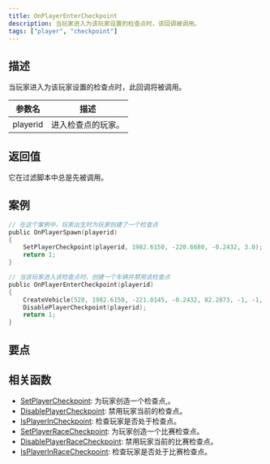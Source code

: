 ```yaml
---
title: OnPlayerEnterCheckpoint
description: 当玩家进入为该玩家设置的检查点时，该回调被调用。
tags: ["player", "checkpoint"]
---
```


## 描述

当玩家进入为该玩家设置的检查点时，此回调将被调用。

| 参数名   | 描述               |
| -------- | ------------------ |
| playerid | 进入检查点的玩家。 |

## 返回值

它在过滤脚本中总是先被调用。

## 案例

```c
// 在这个案例中，玩家出生时为玩家创建了一个检查点
public OnPlayerSpawn(playerid)
{
    SetPlayerCheckpoint(playerid, 1982.6150, -220.6680, -0.2432, 3.0);
    return 1;
}

// 当该玩家进入该检查点时，创建一个车辆并禁用该检查点
public OnPlayerEnterCheckpoint(playerid)
{
    CreateVehicle(520, 1982.6150, -221.0145, -0.2432, 82.2873, -1, -1, 60000);
    DisablePlayerCheckpoint(playerid);
    return 1;
}
```

## 要点

<TipNPCCallbacksCN />

## 相关函数

- [SetPlayerCheckpoint](../functions/SetPlayerCheckpoint): 为玩家创造一个检查点,。
- [DisablePlayerCheckpoint](../functions/DisablePlayerCheckpoint): 禁用玩家当前的检查点。
- [IsPlayerInCheckpoint](../functions/IsPlayerInRaceCheckpoint): 检查玩家是否处于检查点。
- [SetPlayerRaceCheckpoint](../functions/SetPlayerRaceCheckpoint): 为玩家创造一个比赛检查点。
- [DisablePlayerRaceCheckpoint](../functions/DisablePlayerRaceCheckpoint): 禁用玩家当前的比赛检查点。
- [IsPlayerInRaceCheckpoint](../functions/IsPlayerInRaceCheckpoint): 检查玩家是否处于比赛检查点。
